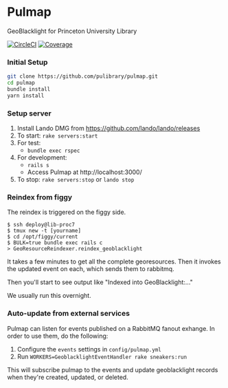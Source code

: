 Pulmap
======

GeoBlacklight for Princeton University Library

[![CircleCI](https://circleci.com/gh/pulibrary/pulmap.svg?style=svg)](https://circleci.com/gh/pulibrary/pulmap)
[![Coverage](https://img.shields.io/badge/coverage-100%25-brightgreen)](https://github.com/pulibrary/pulmap)


### Initial Setup
```sh
git clone https://github.com/pulibrary/pulmap.git
cd pulmap
bundle install
yarn install
```

### Setup server

1. Install Lando DMG from https://github.com/lando/lando/releases
1. To start: `rake servers:start`
1. For test:
   - `bundle exec rspec`
1. For development:
   - `rails s`
   - Access Pulmap at http://localhost:3000/
1. To stop: `rake servers:stop` or `lando stop`

### Reindex from figgy

The reindex is triggered on the figgy side.

```
$ ssh deploy@lib-proc7
$ tmux new -t [yourname]
$ cd /opt/figgy/current
$ BULK=true bundle exec rails c
> GeoResourceReindexer.reindex_geoblacklight
```

It takes a few minutes to get all the complete georesources. Then it invokes the
updated event on each, which sends them to rabbitmq.

Then you'll start to see output like "Indexed into GeoBlacklight:..."

We usually run this overnight.

### Auto-update from external services

Pulmap can listen for events published on a RabbitMQ fanout exhange. In order to use them, do the
following:

1. Configure the `events` settings in `config/pulmap.yml`
2. Run `WORKERS=GeoblacklightEventHandler rake sneakers:run`

This will subscribe pulmap to the events and update geoblacklight records when they're
created, updated, or deleted.

